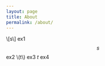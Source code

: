 ```yaml
---
layout: page
title: About
permalink: /about/
---
```

<!--<p align="center"><a href="{{ site.baseurl }}/"> -->
<!--  <i class="icon-home"></i>-->
<!--</a></p>-->

<!--[<i class="fa fa-instagram"></i>](http://instagram.com/ejklike/)-->
<!--[<i class="fa fa-envelope-square"></i>](mailto:eunjikim@dm.snu.ac.kr)-->
<!--[<i class="fa fa-linkedin-square"></i>](https://kr.linkedin.com/pub/eunji-kim/61/ba4/132)-->

\\[s\\] ex1
$$s$$ ex2
\\(t\\) ex3
$t$ ex4

